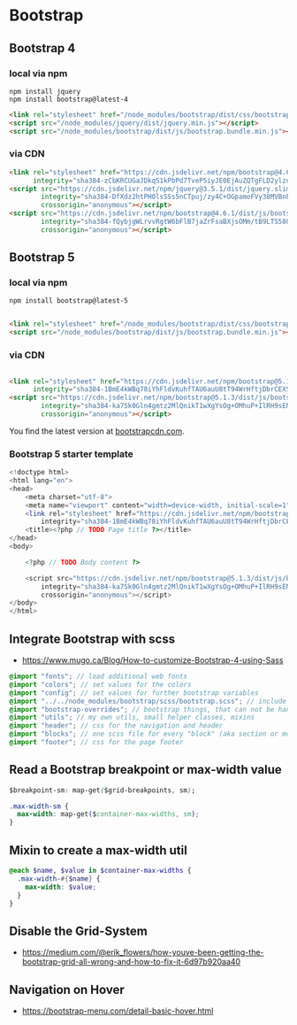 # Bootstrap

## Bootstrap 4

### local via npm

```shell
npm install jquery
npm install bootstrap@latest-4
```

```html
<link rel="stylesheet" href="/node_modules/bootstrap/dist/css/bootstrap.min.css"/>
<script src="/node_modules/jquery/dist/jquery.min.js"></script>
<script src="/node_modules/bootstrap/dist/js/bootstrap.bundle.min.js"></script>
```

### via CDN

```html
<link rel="stylesheet" href="https://cdn.jsdelivr.net/npm/bootstrap@4.6.1/dist/css/bootstrap.min.css"
      integrity="sha384-zCbKRCUGaJDkqS1kPbPd7TveP5iyJE0EjAuZQTgFLD2ylzuqKfdKlfG/eSrtxUkn" crossorigin="anonymous"/>
<script src="https://cdn.jsdelivr.net/npm/jquery@3.5.1/dist/jquery.slim.min.js"
        integrity="sha384-DfXdz2htPH0lsSSs5nCTpuj/zy4C+OGpamoFVy38MVBnE+IbbVYUew+OrCXaRkfj"
        crossorigin="anonymous"></script>
<script src="https://cdn.jsdelivr.net/npm/bootstrap@4.6.1/dist/js/bootstrap.bundle.min.js"
        integrity="sha384-fQybjgWLrvvRgtW6bFlB7jaZrFsaBXjsOMm/tB9LTS58ONXgqbR9W8oWht/amnpF"
        crossorigin="anonymous"></script>
```

## Bootstrap 5

### local via npm

```shell
npm install bootstrap@latest-5
```

```html

<link rel="stylesheet" href="/node_modules/bootstrap/dist/css/bootstrap.min.css"/>
<script src="/node_modules/bootstrap/dist/js/bootstrap.bundle.min.js"></script>
```

### via CDN

```html

<link rel="stylesheet" href="https://cdn.jsdelivr.net/npm/bootstrap@5.1.3/dist/css/bootstrap.min.css"
      integrity="sha384-1BmE4kWBq78iYhFldvKuhfTAU6auU8tT94WrHftjDbrCEXSU1oBoqyl2QvZ6jIW3" crossorigin="anonymous">
<script src="https://cdn.jsdelivr.net/npm/bootstrap@5.1.3/dist/js/bootstrap.bundle.min.js"
        integrity="sha384-ka7Sk0Gln4gmtz2MlQnikT1wXgYsOg+OMhuP+IlRH9sENBO0LRn5q+8nbTov4+1p"
        crossorigin="anonymous"></script>
```

You find the latest version at [bootstrapcdn.com](https://www.bootstrapcdn.com).

### Bootstrap 5 starter template

```php
<!doctype html>
<html lang="en">
<head>
    <meta charset="utf-8">
    <meta name="viewport" content="width=device-width, initial-scale=1">
    <link rel="stylesheet" href="https://cdn.jsdelivr.net/npm/bootstrap@5.1.3/dist/css/bootstrap.min.css"
        integrity="sha384-1BmE4kWBq78iYhFldvKuhfTAU6auU8tT94WrHftjDbrCEXSU1oBoqyl2QvZ6jIW3" crossorigin="anonymous">
    <title><?php // TODO Page title ?></title>
</head>
<body>

    <?php // TODO Body content ?>

    <script src="https://cdn.jsdelivr.net/npm/bootstrap@5.1.3/dist/js/bootstrap.bundle.min.js"
        integrity="sha384-ka7Sk0Gln4gmtz2MlQnikT1wXgYsOg+OMhuP+IlRH9sENBO0LRn5q+8nbTov4+1p"
        crossorigin="anonymous"></script>
</body>
</html>
```

## Integrate Bootstrap with scss

- https://www.mugo.ca/Blog/How-to-customize-Bootstrap-4-using-Sass

```scss
@import "fonts"; // load additional web fonts
@import "colors"; // set values for the colors
@import "config"; // set values for further bootstrap variables
@import "../../node_modules/bootstrap/scss/bootstrap.scss"; // include bootstrap
@import "bootstrap-overrides"; // bootstrap things, that can not be handled via configuration
@import "utils"; // my own utils, small helper classes, mixins
@import "header"; // css for the navigation and header
@import "blocks"; // one scss file for every "block" (aka section or module) in your layout or CMS
@import "footer"; // css for the page footer
```

## Read a Bootstrap breakpoint or max-width value

```css
$breakpoint-sm: map-get($grid-breakpoints, sm); 
```

```css
.max-width-sm {
  max-width: map-get($container-max-widths, sm);
}
```

## Mixin to create a max-width util

```scss
@each $name, $value in $container-max-widths {
  .max-width-#{$name} {
    max-width: $value;
  }
}
```

## Disable the Grid-System

- https://medium.com/@erik_flowers/how-youve-been-getting-the-bootstrap-grid-all-wrong-and-how-to-fix-it-6d97b920aa40

## Navigation on Hover

- https://bootstrap-menu.com/detail-basic-hover.html